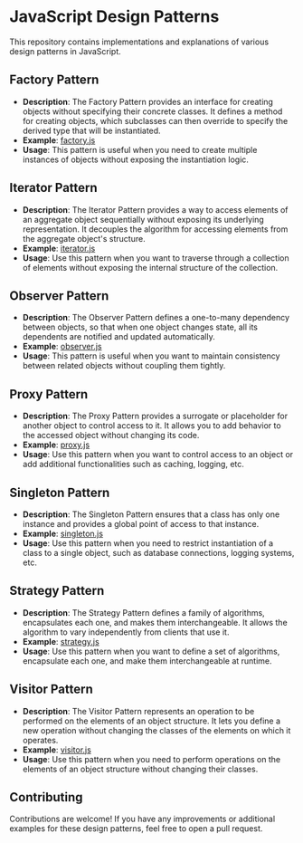 # JavaScript Design Patterns


This repository contains implementations and explanations of various design patterns in JavaScript.

## Factory Pattern
- **Description**: The Factory Pattern provides an interface for creating objects without specifying their concrete classes. It defines a method for creating objects, which subclasses can then override to specify the derived type that will be instantiated.
- **Example**: [factory.js](factory_pattern.js)
- **Usage**: This pattern is useful when you need to create multiple instances of objects without exposing the instantiation logic.

## Iterator Pattern
- **Description**: The Iterator Pattern provides a way to access elements of an aggregate object sequentially without exposing its underlying representation. It decouples the algorithm for accessing elements from the aggregate object's structure.
- **Example**: [iterator.js](iterator_pattern.js)
- **Usage**: Use this pattern when you want to traverse through a collection of elements without exposing the internal structure of the collection.

## Observer Pattern
- **Description**: The Observer Pattern defines a one-to-many dependency between objects, so that when one object changes state, all its dependents are notified and updated automatically.
- **Example**: [observer.js](observer_pattern.js)
- **Usage**: This pattern is useful when you want to maintain consistency between related objects without coupling them tightly.

## Proxy Pattern
- **Description**: The Proxy Pattern provides a surrogate or placeholder for another object to control access to it. It allows you to add behavior to the accessed object without changing its code.
- **Example**: [proxy.js](proxy_patern.js)
- **Usage**: Use this pattern when you want to control access to an object or add additional functionalities such as caching, logging, etc.

## Singleton Pattern
- **Description**: The Singleton Pattern ensures that a class has only one instance and provides a global point of access to that instance.
- **Example**: [singleton.js](singleton_pattern.js)
- **Usage**: Use this pattern when you need to restrict instantiation of a class to a single object, such as database connections, logging systems, etc.

## Strategy Pattern
- **Description**: The Strategy Pattern defines a family of algorithms, encapsulates each one, and makes them interchangeable. It allows the algorithm to vary independently from clients that use it.
- **Example**: [strategy.js](stragety_partten.js)
- **Usage**: Use this pattern when you want to define a set of algorithms, encapsulate each one, and make them interchangeable at runtime.

## Visitor Pattern
- **Description**: The Visitor Pattern represents an operation to be performed on the elements of an object structure. It lets you define a new operation without changing the classes of the elements on which it operates.
- **Example**: [visitor.js](visitor_pattern.js)
- **Usage**: Use this pattern when you need to perform operations on the elements of an object structure without changing their classes.

## Contributing
Contributions are welcome! If you have any improvements or additional examples for these design patterns, feel free to open a pull request.
